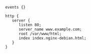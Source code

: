 

      events {}

      http {
         server {
            listen 80;
            server_name www.example.com;
            root /var/www/html;
            index index.nginx-debian.html;
         }
      }
